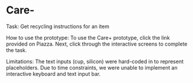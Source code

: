# Care-
Task: Get recycling instructions for an item

How to use the prototype:
To use the Care+ prototype, click the link provided on Piazza. Next, click through the interactive screens to complete the task.

Limitations:
The text inputs (cup, silicon) were hard-coded in to represent placeholders. Due to time constraints, we were unable to implement an interactive keyboard and text input bar. 
